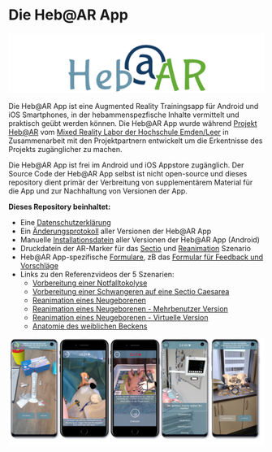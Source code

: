# Die Heb@AR App

![HebAR Logo](HebARLogo.png)

Die Heb@AR App ist eine Augmented Reality Trainingsapp für Android und iOS Smartphones, in der hebammenspezfische Inhalte vermittelt und praktisch geübt werden können. Die Heb@AR App wurde während [Projekt Heb@AR](https://www.hs-gesundheit.de/hebar/uebersicht-hebar) vom [Mixed Reality Labor der Hochschule Emden/Leer](https://mixality.de/hebar/) in Zusammenarbeit mit den Projektpartnern entwickelt um die Erkentnisse des Projekts zugänglicher zu machen.

Die Heb@AR App ist frei im Android und iOS Appstore zugänglich. Der Source Code der Heb@AR App selbst ist nicht open-source und dieses repository dient primär der Verbreitung von supplementärem Material für die App und zur Nachhaltung von Versionen der App.

**Dieses Repository beinhaltet:**
- Eine [Datenschutzerklärung](https://github.com/Mixality/HebAR/blob/main/Datenschutzerkl%C3%A4rung.pdf)
- Ein [Änderungsprotokoll](https://github.com/Mixality/HebAR/blob/main/%C3%84nderungsprotokoll.md) aller Versionen der Heb@AR App
- Manuelle [Installationsdatein](https://github.com/Mixality/HebAR/releases) aller Versionen der Heb@AR App (Android)
- Druckdatein der AR-Marker für das [Sectio](https://github.com/Mixality/HebAR/blob/main/AR-Marker/HebAR_Marker_Sectio_DinA1.pdf) und [Reanimation](https://github.com/Mixality/HebAR/blob/main/AR-Marker/HebAR_Marker_Reanimation_DinA2.pdf) Szenario
- Heb@AR App-spezifische [Formulare](https://github.com/Mixality/HebAR/tree/main/Formulare), zB das [Formular für Feedback und Vorschläge](https://github.com/Mixality/HebAR/blob/main/Formulare/HebAR_Formular_Feedback.pdf)
- Links zu den Referenzvideos der 5 Szenarien:
  -  [Vorbereitung einer Notfalltokolyse](https://www.youtube.com/watch?v=CUyuzIkvvuk)
  -  [Vorbereitung einer Schwangeren auf eine Sectio Caesarea](https://www.youtube.com/watch?v=dw4dJnryNMs)
  -  [Reanimation eines Neugeborenen](https://www.youtube.com/watch?v=KoGDslW4abM)
  -  [Reanimation eines Neugeborenen - Mehrbenutzer Version](https://www.youtube.com/watch?v=mEp0kCC-Sug)
  -  [Reanimation eines Neugeborenen - Virtuelle Version](https://www.youtube.com/watch?v=FB7izeXjDWo)
  -  [Anatomie des weiblichen Beckens](https://www.youtube.com/watch?v=arTJ3lrHRkw)

![HebAR Training Beispiele](HebAR_Trainings_Beispiel.png)
